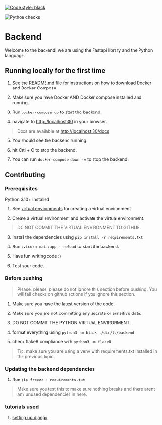 [![Code style: black](https://img.shields.io/badge/code%20style-black-000000.svg)](https://github.com/psf/black)

![Python checks](https://github.com/C2H2-UF/ScheduGator/actions/workflows/greetings.yml/badge.svg)


# Backend

Welcome to the backend! we are using the Fastapi library and the Python language.

## Running locally for the first time

1. See the [README.md](docker/README.MD) file for instructions on how to download Docker and Docker Compose.

2. Make sure you have Docker AND Docker compose installed and running.

3. Run `docker-compose up` to start the backend.

4. navigate to [http://localhost:80](http://localhost:80) in your browser.

> Docs are available at [http://localhost:80/docs](http://localhost:80/docs)

5. You should see the backend running.

6. hit Crtl + C to stop the backend.

7. You can run `docker-compose down -v` to stop the backend.
## Contributing

### Prerequisites

Python 3.10+ installed

1. See [virtual environments](https://docs.python.org/3/library/venv.html) for creating a virtual environment

2. Create a virtual environment and activate the virtual environment.

> DO NOT COMMIT THE VIRTUAL ENVIRONMENT TO GITHUB.

3. Install the dependencies using `pip install -r requirements.txt`

4. Run `uvicorn main:app --reload` to start the backend.

5. Have fun writing code :)

<!-- WIP -->
6. Test your code. 

### Before pushing

> Please, please, please do not ignore this section before pushing. You will fail checks on github actions if you ignore this section.

1. Make sure you have the latest version of the code.

2. Make sure you are not committing any secrets or sensitive data.

3. DO NOT COMMIT THE PYTHON VIRTUAL ENVIRONMENT.

3. format everything using `python3 -m black ./dir/to/backend`

4. check flake8 compliance with `python3 -m flake8`

> Tip: make sure you are using a venv with requirements.txt installed in the previous topic.

### Updating the backend dependencies

1. Run `pip freeze > requirements.txt`

> Make sure you test this to make sure nothing breaks and there arent any unused dependencies in here.

### tutorials used 
<!-- 1 is no longer used for django -->
1. [setting up django](https://www.digitalocean.com/community/tutorials/build-a-to-do-application-using-django-and-react)